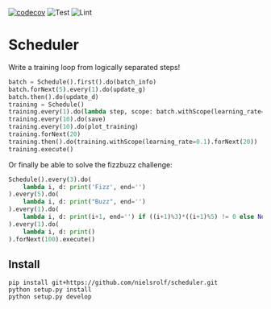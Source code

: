 [![codecov](https://codecov.io/gh/nielsrolf/scheduler/branch/master/graph/badge.svg)](https://codecov.io/gh/nielsrolf/scheduler)
![Test](https://github.com/nielsrolf/scheduler/workflows/Test/badge.svg)
![Lint](https://github.com/nielsrolf/scheduler/workflows/Lint/badge.svg)

# Scheduler

Write a training loop from logically separated steps!

```Python
batch = Schedule().first().do(batch_info)
batch.forNext(5).every(1).do(update_g)
batch.then().do(update_d)
training = Schedule()
training.every(1).do(lambda step, scope: batch.withScope(learning_rate=scope.get('learning_rate', 5/(step+5))))
training.every(10).do(save)
training.every(10).do(plot_training)
training.forNext(20)
training.then().do(training.withScope(learning_rate=0.1).forNext(20))
training.execute()
```

Or finally be able to solve the fizzbuzz challenge:
```Python
Schedule().every(3).do(
    lambda i, d: print('Fizz', end='')
).every(5).do(
    lambda i, d: print("Buzz", end='')
).every(1).do(
    lambda i, d: print(i+1, end='') if ((i+1)%3)*((i+1)%5) != 0 else None
).every(1).do(
    lambda i, d: print()
).forNext(100).execute()
```

## Install
```
pip install git+https://github.com/nielsrolf/scheduler.git
python setup.py install
python setup.py develop
```

